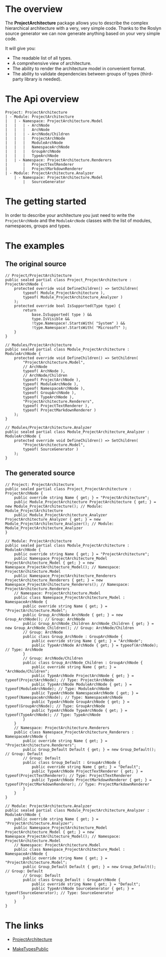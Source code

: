 # The overview

The **ProjectArchitecture** package allows you to describe the complex hierarchical architecture with a very, very simple code.
Thanks to the Roslyn source generator we can now generate anything based on your very simple code.

It will give you:
 - The readable list of all types.
 - A comprehensive view of architecture.
 - The ability to render the architecture model in convenient format.
 - The ability to validate dependencies between groups of types (third-party library is needed).

# The Api overview

    Project: ProjectArchitecture
    | - Module: ProjectArchitecture
    |   | - Namespace: ProjectArchitecture.Model
    |   |   | - ArchNode
    |   |   |   ArchNode
    |   |   | - ArchNode/Children
    |   |   |   ProjectArchNode
    |   |   |   ModuleArchNode
    |   |   |   NamespaceArchNode
    |   |   |   GroupArchNode
    |   |   |   TypeArchNode
    |   | - Namespace: ProjectArchitecture.Renderers
    |       |   ProjectTextRenderer
    |       |   ProjectMarkdownRenderer
    | - Module: ProjectArchitecture.Analyzer
        | - Namespace: ProjectArchitecture.Model
            |   SourceGenerator

# The getting started

In order to describe your architecture you just need to write the `ProjectArchNode` and the `ModuleArcNode` classes with the list of modules, namespaces, groups and types.

# The examples

## The original source

    // Project/ProjectArchitecture
    public sealed partial class Project_ProjectArchitecture : ProjectArchNode {
        protected override void DefineChildren() => SetChildren(
            typeof( Module_ProjectArchitecture ),
            typeof( Module_ProjectArchitecture_Analyzer )
        );
        protected override bool IsSupported(Type type) {
            return
                base.IsSupported( type ) &&
                type.IsVisible &&
                !type.Namespace!.StartsWith( "System" ) &&
                !type.Namespace!.StartsWith( "Microsoft" );
        }
    }

    // Modules/ProjectArchitecture
    public sealed partial class Module_ProjectArchitecture : ModuleArchNode {
        protected override void DefineChildren() => SetChildren(
            "ProjectArchitecture.Model",
            // ArchNode
            typeof( ArchNode ),
            // ArchNode/Children
            typeof( ProjectArchNode ),
            typeof( ModuleArchNode ),
            typeof( NamespaceArchNode ),
            typeof( GroupArchNode ),
            typeof( TypeArchNode ),
            "ProjectArchitecture.Renderers",
            typeof( ProjectTextRenderer ),
            typeof( ProjectMarkdownRenderer )
        );
    }

    // Modules/ProjectArchitecture.Analyzer
    public sealed partial class Module_ProjectArchitecture_Analyzer : ModuleArchNode {
        protected override void DefineChildren() => SetChildren(
            "ProjectArchitecture.Model",
            typeof( SourceGenerator )
        );
    }

## The generated source

    // Project: ProjectArchitecture
    public sealed partial class Project_ProjectArchitecture : ProjectArchNode {
        public override string Name { get; } = "ProjectArchitecture";
        public Module_ProjectArchitecture ProjectArchitecture { get; } = new Module_ProjectArchitecture(); // Module: Module_ProjectArchitecture
        public Module_ProjectArchitecture_Analyzer ProjectArchitecture_Analyzer { get; } = new Module_ProjectArchitecture_Analyzer(); // Module: Module_ProjectArchitecture_Analyzer
    }

    // Module: ProjectArchitecture
    public sealed partial class Module_ProjectArchitecture : ModuleArchNode {
        public override string Name { get; } = "ProjectArchitecture";
        public Namespace_ProjectArchitecture_Model ProjectArchitecture_Model { get; } = new Namespace_ProjectArchitecture_Model(); // Namespace: ProjectArchitecture.Model
        public Namespace_ProjectArchitecture_Renderers ProjectArchitecture_Renderers { get; } = new Namespace_ProjectArchitecture_Renderers(); // Namespace: ProjectArchitecture.Renderers
        // Namespace: ProjectArchitecture.Model
        public class Namespace_ProjectArchitecture_Model : NamespaceArchNode {
            public override string Name { get; } = "ProjectArchitecture.Model";
            public Group_ArchNode ArchNode { get; } = new Group_ArchNode(); // Group: ArchNode
            public Group_ArchNode_Children ArchNode_Children { get; } = new Group_ArchNode_Children(); // Group: ArchNode/Children
            // Group: ArchNode
            public class Group_ArchNode : GroupArchNode {
                public override string Name { get; } = "ArchNode";
                public TypeArchNode ArchNode { get; } = typeof(ArchNode); // Type: ArchNode
            }
            // Group: ArchNode/Children
            public class Group_ArchNode_Children : GroupArchNode {
                public override string Name { get; } = "ArchNode/Children";
                public TypeArchNode ProjectArchNode { get; } = typeof(ProjectArchNode); // Type: ProjectArchNode
                public TypeArchNode ModuleArchNode { get; } = typeof(ModuleArchNode); // Type: ModuleArchNode
                public TypeArchNode NamespaceArchNode { get; } = typeof(NamespaceArchNode); // Type: NamespaceArchNode
                public TypeArchNode GroupArchNode { get; } = typeof(GroupArchNode); // Type: GroupArchNode
                public TypeArchNode TypeArchNode { get; } = typeof(TypeArchNode); // Type: TypeArchNode
            }
        }
        // Namespace: ProjectArchitecture.Renderers
        public class Namespace_ProjectArchitecture_Renderers : NamespaceArchNode {
            public override string Name { get; } = "ProjectArchitecture.Renderers";
            public Group_Default Default { get; } = new Group_Default(); // Group: Default
            // Group: Default
            public class Group_Default : GroupArchNode {
                public override string Name { get; } = "Default";
                public TypeArchNode ProjectTextRenderer { get; } = typeof(ProjectTextRenderer); // Type: ProjectTextRenderer
                public TypeArchNode ProjectMarkdownRenderer { get; } = typeof(ProjectMarkdownRenderer); // Type: ProjectMarkdownRenderer
            }
        }
    }

    // Module: ProjectArchitecture.Analyzer
    public sealed partial class Module_ProjectArchitecture_Analyzer : ModuleArchNode {
        public override string Name { get; } = "ProjectArchitecture.Analyzer";
        public Namespace_ProjectArchitecture_Model ProjectArchitecture_Model { get; } = new Namespace_ProjectArchitecture_Model(); // Namespace: ProjectArchitecture.Model
        // Namespace: ProjectArchitecture.Model
        public class Namespace_ProjectArchitecture_Model : NamespaceArchNode {
            public override string Name { get; } = "ProjectArchitecture.Model";
            public Group_Default Default { get; } = new Group_Default(); // Group: Default
            // Group: Default
            public class Group_Default : GroupArchNode {
                public override string Name { get; } = "Default";
                public TypeArchNode SourceGenerator { get; } = typeof(SourceGenerator); // Type: SourceGenerator
            }
        }
    }

# The links

 - [ProjectArchitecture](https://github.com/Denis535/ProjectArchitecture)

 - [MakeTypesPublic](https://github.com/Denis535/MakeTypesPublic)